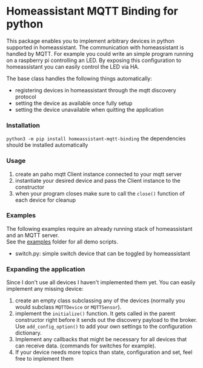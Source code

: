 # Homeassistant MQTT Binding for python

This package enables you to implement arbitrary devices in python supported in homeassistant. The communication with
homeassistant is handled by MQTT. For example you could write an simple program running on a raspberry pi controlling an
LED. By exposing this configuration to homeassistant you can easily control the LED via HA.

The base class handles the following things automatically:

* registering devices in homeassistant through the mqtt discovery protocol
* setting the device as available once fully setup
* setting the device unavailable when quitting the application

### Installation

`python3 -m pip install homeassistant-mqtt-binding`
the dependencies should be installed automatically

### Usage

1. create an paho mqtt Client instance connected to your mqtt server
2. instantiate your desired device and pass the Client instance to the constructor
3. when your program closes make sure to call the `close()` function of each device for cleanup

### Examples

The following examples require an already running stack of homeassistant and an MQTT server.  
See the [examples](https://gitlab.com/anphi/homeassistant-mqtt-binding/HaMqtt/examples) folder for all demo scripts.

* switch.py:
  simple switch device that can be toggled by homeassistant

### Expanding the application

Since I don't use all devices I haven't implemented them yet. You can easily implement any missing device:

1. create an empty class subclassing any of the devices (normally you would subclass `MQTTDevice` or `MQTTSensor`).
2. implement the `initialize()` function. It gets called in the parent constructor right before it sends out the
   discovery payload to the broker. Use `add_config_option()` to add your own settings to the configuration dictionary.
3. Implement any callbacks that might be necessary for all devices that can receive data. (commands for switches for
   example).
4. If your device needs more topics than state, configuration and set, feel free to implement them